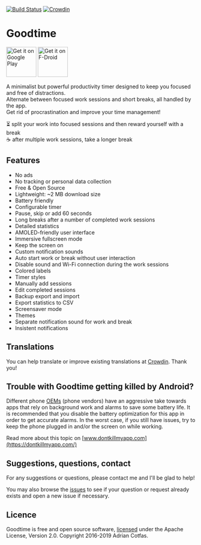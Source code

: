 [![Build Status](https://travis-ci.org/adrcotfas/Goodtime.svg?branch=master)](https://travis-ci.org/goodtime-productivity/Goodtime) [![Crowdin](https://d322cqt584bo4o.cloudfront.net/goodtime/localized.svg)](https://crowdin.com/project/goodtime)

# Goodtime
[<img src="https://play.google.com/intl/en_us/badges/static/images/badges/en_badge_web_generic.png"
    alt="Get it on Google Play"
    height="80">](https://play.google.com/store/apps/details?id=com.apps.adrcotfas.goodtime&utm_source=global_co&utm_medium=prtnr&utm_content=Mar2515&utm_campaign=PartBadge&pcampaignid=MKT-Other-global-all-co-prtnr-py-PartBadge-Mar2515-1)
[<img src="https://fdroid.gitlab.io/artwork/badge/get-it-on.png"
    alt="Get it on F-Droid"
    height="80">](https://f-droid.org/packages/com.apps.adrcotfas.goodtime)

A minimalist but powerful productivity timer designed to keep you focused and free of distractions.  
Alternate between focused work sessions and short breaks, all handled by the app.  
Get rid of procrastination and improve your time management!  

⏳ split your work into focused sessions and then reward yourself with a break  
☕ after multiple work sessions, take a longer break

## Features
- No ads
- No tracking or personal data collection
- Free & Open Source
- Lightweight: ~2 MB download size
- Battery friendly
- Configurable timer
- Pause, skip or add 60 seconds
- Long breaks after a number of completed work sessions
- Detailed statistics
- AMOLED-friendly user interface
- Immersive fullscreen mode
- Keep the screen on
- Custom notification sounds
- Auto start work or break without user interaction
- Disable sound and Wi-Fi connection during the work sessions
- Colored labels
- Timer styles
- Manually add sessions
- Edit completed sessions
- Backup export and import
- Export statistics to CSV
- Screensaver mode
- Themes
- Separate notification sound for work and break
- Insistent notifications

## Translations
You can help translate or improve existing translations at [Crowdin](https://crowdin.com/project/goodtime). Thank you!

## Trouble with Goodtime getting killed by Android?
Different phone [OEMs](https://en.wikipedia.org/wiki/Original_equipment_manufacturer) (phone vendors) have an aggressive take towards apps that rely on background work and alarms to save some battery life.
It is recommended that you disable the battery optimization for this app in order to get accurate alarms.
In the worst case, if you still have issues, try to keep the phone plugged in and/or the screen on while working.

Read more about this topic on [www.dontkillmyapp.com](https://dontkillmyapp.com/)

## Suggestions, questions, contact
For any suggestions or questions, please contact me and I'll be glad to help!

You may also browse the [issues](https://github.com/adrcotfas/Goodtime/issues) to see if your question or request already exists and open a new issue if necessary.

## Licence
Goodtime is free and open source software, [licensed](https://github.com/adrcotfas/Goodtime/blob/master/LICENCE.md) under the Apache License, Version 2.0.
Copyright 2016-2019 Adrian Cotfas.
